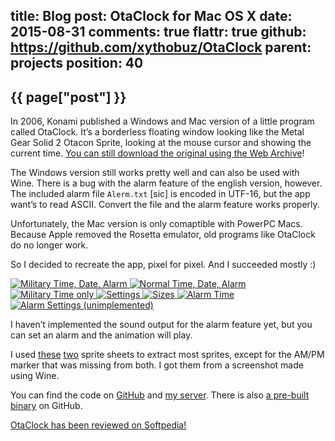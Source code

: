 title: Blog
post: OtaClock for Mac OS X
date: 2015-08-31
comments: true
flattr: true
github: https://github.com/xythobuz/OtaClock
parent: projects
position: 40
---

## {{ page["post"] }}
<!--%
from datetime import datetime
date = datetime.strptime(page["date"], "%Y-%m-%d").strftime("%B %d, %Y")
print "*Posted at %s.*" % date
%-->

In 2006, Konami published a Windows and Mac version of a little program called OtaClock. It’s a borderless floating window looking like the Metal Gear Solid 2 Otacon Sprite, looking at the mouse cursor and showing the current time. [You can still download the original using the Web Archive](https://web.archive.org/web/20150130201810/http://www.konami.jp/kojima_pro/english/dl/item_ota.html)!

The Windows version still works pretty well and can also be used with Wine. There is a bug with the alarm feature of the english version, however. The included alarm file `Alerm.txt` [sic] is encoded in UTF-16, but the app want’s to read ASCII. Convert the file and the alarm feature works properly.

Unfortunately, the Mac version is only comaptible with PowerPC Macs. Because Apple removed the Rosetta emulator, old programs like OtaClock do no longer work.

So I decided to recreate the app, pixel for pixel. And I succeeded mostly :)

<div class="lightgallery">
    <a href="img/otaclock1.png">
        <img src="img/otaclock1.png" alt="Military Time, Date, Alarm">
    </a>
    <a href="img/otaclock2.png">
        <img src="img/otaclock2.png" alt="Normal Time, Date, Alarm">
    </a>
    <a href="img/otaclock3.png">
        <img src="img/otaclock3.png" alt="Military Time only">
    </a>
    <a href="img/otaclock4.png">
        <img src="img/otaclock4.png" alt="Settings">
    </a>
    <a href="img/otaclock5.png">
        <img src="img/otaclock5.png" alt="Sizes">
    </a>
    <a href="img/otaclock6.png">
        <img src="img/otaclock6.png" alt="Alarm Time">
    </a>
    <a href="img/otaclock7.png">
        <img src="img/otaclock7.png" alt="Alarm Settings (unimplemented)">
    </a>
</div>

I haven’t implemented the sound output for the alarm feature yet, but you can set an alarm and the animation will play.

I used [these](http://www.spriters-resource.com/playstation_2/mgs2/sheet/6789/) [two](http://spritedatabase.net/file/455) sprite sheets to extract most sprites, except for the AM/PM marker that was missing from both. I got them from a screenshot made using Wine.

You can find the code on [GitHub](https://github.com/xythobuz/OtaClock) and [my server](http://xythobuz.de/git/otaclock). There is also [a pre-built binary](https://github.com/xythobuz/OtaClock/releases) on GitHub.

[OtaClock has been reviewed on Softpedia!](http://mac.softpedia.com/get/Wallpapers/OtaClock.shtml)


